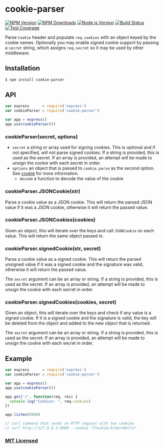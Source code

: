 # cookie-parser

[![NPM Version][npm-image]][npm-url]
[![NPM Downloads][downloads-image]][downloads-url]
[![Node.js Version][node-version-image]][node-version-url]
[![Build Status][travis-image]][travis-url]
[![Test Coverage][coveralls-image]][coveralls-url]

Parse `Cookie` header and populate `req.cookies` with an object keyed by the cookie
names. Optionally you may enable signed cookie support by passing a `secret` string,
which assigns `req.secret` so it may be used by other middleware.

## Installation

```sh
$ npm install cookie-parser
```

## API

```js
var express      = require('express')
var cookieParser = require('cookie-parser')

var app = express()
app.use(cookieParser())
```

### cookieParser(secret, options)

- `secret` a string or array used for signing cookies. This is optional and if not specified, will not parse signed cookies. If a string is provided, this is used as the secret. If an array is provided, an attempt will be made to unsign the cookie with each secret in order.
- `options` an object that is passed to `cookie.parse` as the second option. See [cookie](https://www.npmjs.org/package/cookie) for more information.
  - `decode` a function to decode the value of the cookie

### cookieParser.JSONCookie(str)

Parse a cookie value as a JSON cookie. This will return the parsed JSON value if it was a JSON cookie, otherwise it will return the passed value.

### cookieParser.JSONCookies(cookies)

Given an object, this will iterate over the keys and call `JSONCookie` on each value. This will return the same object passed in.

### cookieParser.signedCookie(str, secret)

Parse a cookie value as a signed cookie. This will return the parsed unsigned value if it was a signed cookie and the signature was valid, otherwise it will return the passed value.

The `secret` argument can be an array or string. If a string is provided, this is used as the secret. If an array is provided, an attempt will be made to unsign the cookie with each secret in order.

### cookieParser.signedCookies(cookies, secret)

Given an object, this will iterate over the keys and check if any value is a signed cookie. If it is a signed cookie and the signature is valid, the key will be deleted from the object and added to the new object that is returned.

The `secret` argument can be an array or string. If a string is provided, this is used as the secret. If an array is provided, an attempt will be made to unsign the cookie with each secret in order.

## Example

```js
var express      = require('express')
var cookieParser = require('cookie-parser')

var app = express()
app.use(cookieParser())

app.get('/', function(req, res) {
  console.log("Cookies: ", req.cookies)
})

app.listen(8080)

// curl command that sends an HTTP request with two cookies
// curl http://127.0.0.1:8080 --cookie "Cho=Kim;Greet=Hello"
```

### [MIT Licensed](LICENSE)

[npm-image]: https://img.shields.io/npm/v/cookie-parser.svg
[npm-url]: https://npmjs.org/package/cookie-parser
[node-version-image]: https://img.shields.io/node/v/cookie-parser.svg
[node-version-url]: https://nodejs.org/en/download
[travis-image]: https://img.shields.io/travis/expressjs/cookie-parser/master.svg
[travis-url]: https://travis-ci.org/expressjs/cookie-parser
[coveralls-image]: https://img.shields.io/coveralls/expressjs/cookie-parser/master.svg
[coveralls-url]: https://coveralls.io/r/expressjs/cookie-parser?branch=master
[downloads-image]: https://img.shields.io/npm/dm/cookie-parser.svg
[downloads-url]: https://npmjs.org/package/cookie-parser
